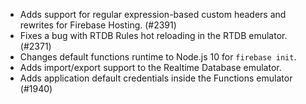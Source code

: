 - Adds support for regular expression-based custom headers and rewrites for Firebase Hosting. (#2391)
- Fixes a bug with RTDB Rules hot reloading in the RTDB emulator. (#2371)
- Changes default functions runtime to Node.js 10 for `firebase init`.
- Adds import/export support to the Realtime Database emulator.
- Adds application default credentials inside the Functions emulator (#1940)
